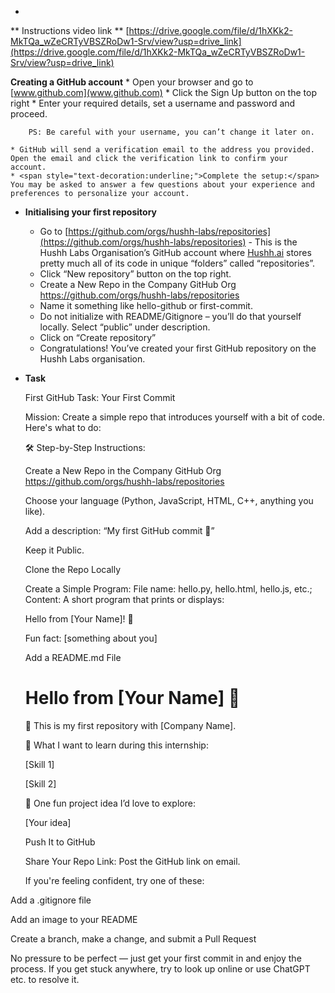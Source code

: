 * 
** Instructions video link ** 
[https://drive.google.com/file/d/1hXKk2-MkTQa_wZeCRTyVBSZRoDw1-Srv/view?usp=drive_link](https://drive.google.com/file/d/1hXKk2-MkTQa_wZeCRTyVBSZRoDw1-Srv/view?usp=drive_link)

**Creating a GitHub account**
    * Open your browser and go to [www.github.com](www.github.com) 
    * Click the Sign Up button on the top right
    * Enter your required details, set a username and password and proceed.

        PS: Be careful with your username, you can’t change it later on.

    * GitHub will send a verification email to the address you provided. Open the email and click the verification link to confirm your account.
    * <span style="text-decoration:underline;">Complete the setup:</span> You may be asked to answer a few questions about your experience and preferences to personalize your account.

        			



* **Initialising your first repository**
    * Go to [https://github.com/orgs/hushh-labs/repositories](https://github.com/orgs/hushh-labs/repositories) - This is the Hushh Labs Organisation’s GitHub account where [Hushh.ai](Hushh.ai) stores pretty much all of its code in unique “folders” called “repositories”.
    * Click “New repository” button on the top right.
    * Create a New Repo in the Company GitHub Org  https://github.com/orgs/hushh-labs/repositories
    * Name it something like hello-github or first-commit.
    * Do not initialize with README/Gitignore – you’ll do that yourself locally. Select “public” under description.
    * Click on “Create repository” 
    * Congratulations! You’ve created your first GitHub repository on the Hushh Labs organisation.
* **Task**

    First GitHub Task: Your First Commit


    Mission: Create a simple repo that introduces yourself with a bit of code. Here's what to do:


    🛠️ Step-by-Step Instructions:


    Create a New Repo in the Company GitHub Org https://github.com/orgs/hushh-labs/repositories


    Choose your language (Python, JavaScript, HTML, C++, anything you like).


    Add a description: “My first GitHub commit 🚀”


    Keep it Public.


    Clone the Repo Locally


    Create a Simple Program: File name: hello.py, hello.html, hello.js, etc.; Content: A short program that prints or displays:


    Hello from [Your Name]! 👋


    Fun fact: [something about you]


    Add a README.md File


    # Hello from [Your Name] 👋


    👋 This is my first repository with [Company Name].


    🚀 What I want to learn during this internship:


    [Skill 1]


    [Skill 2]


    🎯 One fun project idea I’d love to explore:


    [Your idea]


    Push It to GitHub


    Share Your Repo Link: Post the GitHub link on email.


    If you're feeling confident, try one of these:


Add a .gitignore file

Add an image to your README

Create a branch, make a change, and submit a Pull Request

No pressure to be perfect — just get your first commit in and enjoy the process. If you get stuck anywhere, try to look up online or use ChatGPT etc. to resolve it.
